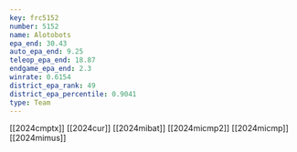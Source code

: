 ```yaml
---
key: frc5152
number: 5152
name: Alotobots
epa_end: 30.43
auto_epa_end: 9.25
teleop_epa_end: 18.87
endgame_epa_end: 2.3
winrate: 0.6154
district_epa_rank: 49
district_epa_percentile: 0.9041
type: Team
---
```

[[2024cmptx]]
[[2024cur]]
[[2024mibat]]
[[2024micmp2]]
[[2024micmp]]
[[2024mimus]]
